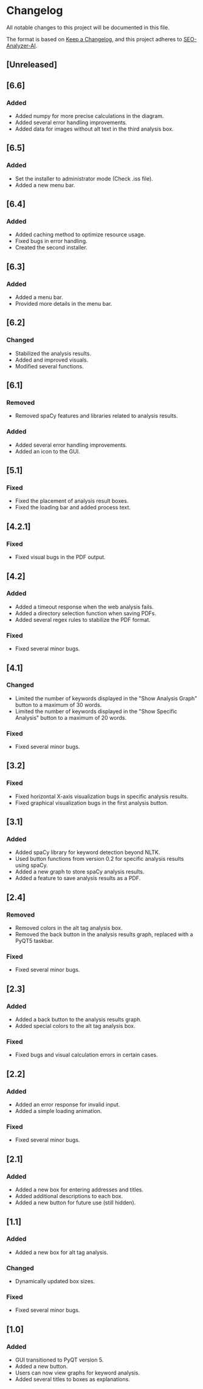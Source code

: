 # Changelog

All notable changes to this project will be documented in this file.

The format is based on [Keep a Changelog](https://keepachangelog.com/en/1.1.0/),
and this project adheres to [SEO-Analyzer-AI](https://github.com/XYLxiria/SEO-Analyzer-AI).

## [Unreleased]

## [6.6]

### Added
- Added numpy for more precise calculations in the diagram.
- Added several error handling improvements.
- Added data for images without alt text in the third analysis box.

## [6.5]

### Added
- Set the installer to administrator mode (Check .iss file).
- Added a new menu bar.

## [6.4]

### Added
- Added caching method to optimize resource usage.
- Fixed bugs in error handling.
- Created the second installer.

## [6.3]

### Added
- Added a menu bar.
- Provided more details in the menu bar.

## [6.2]

### Changed
- Stabilized the analysis results.
- Added and improved visuals.
- Modified several functions.

## [6.1]

### Removed
- Removed spaCy features and libraries related to analysis results.

### Added
- Added several error handling improvements.
- Added an icon to the GUI.

## [5.1]

### Fixed
- Fixed the placement of analysis result boxes.
- Fixed the loading bar and added process text.

## [4.2.1]

### Fixed
- Fixed visual bugs in the PDF output.

## [4.2]

### Added
- Added a timeout response when the web analysis fails.
- Added a directory selection function when saving PDFs.
- Added several regex rules to stabilize the PDF format.

### Fixed
- Fixed several minor bugs.

## [4.1]

### Changed
- Limited the number of keywords displayed in the "Show Analysis Graph" button to a maximum of 30 words.
- Limited the number of keywords displayed in the "Show Specific Analysis" button to a maximum of 20 words.

### Fixed
- Fixed several minor bugs.

## [3.2]

### Fixed
- Fixed horizontal X-axis visualization bugs in specific analysis results.
- Fixed graphical visualization bugs in the first analysis button.

## [3.1]

### Added
- Added spaCy library for keyword detection beyond NLTK.
- Used button functions from version 0.2 for specific analysis results using spaCy.
- Added a new graph to store spaCy analysis results.
- Added a feature to save analysis results as a PDF.

## [2.4]

### Removed
- Removed colors in the alt tag analysis box.
- Removed the back button in the analysis results graph, replaced with a PyQT5 taskbar.

### Fixed
- Fixed several minor bugs.

## [2.3]

### Added
- Added a back button to the analysis results graph.
- Added special colors to the alt tag analysis box.

### Fixed
- Fixed bugs and visual calculation errors in certain cases.

## [2.2]

### Added
- Added an error response for invalid input.
- Added a simple loading animation.

### Fixed
- Fixed several minor bugs.

## [2.1]

### Added
- Added a new box for entering addresses and titles.
- Added additional descriptions to each box.
- Added a new button for future use (still hidden).

## [1.1]

### Added
- Added a new box for alt tag analysis.

### Changed
- Dynamically updated box sizes.

### Fixed
- Fixed several minor bugs.

## [1.0]

### Added
- GUI transitioned to PyQT version 5.
- Added a new button.
- Users can now view graphs for keyword analysis.
- Added several titles to boxes as explanations.
